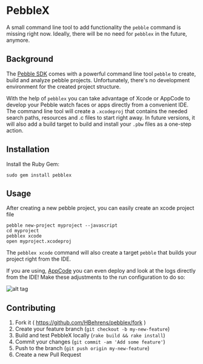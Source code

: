 # PebbleX

A small command line tool to add functionality the `pebble` command is missing right now.
Ideally, there will be no need for `pebblex` in the future, anymore.

## Background

The [Pebble SDK](https://developer.getpebble.com/2/) comes with a powerful command line tool `pebble` to create, build and analyze pebble projects.
Unfortunately, there's no development environment for the created project structure.

With the help of `pebblex` you can take advantage of Xcode or AppCode to develop your Pebble watch faces or apps directly from a convenient IDE.
The command line tool will create a `.xcodeproj` that contains the needed search paths, resources and .c files to start right away.
In future versions, it will also add a build target to build and install your `.pbw` files as a one-step action.

## Installation

Install the Ruby Gem:

    sudo gem install pebblex

## Usage

After creating a new pebble project, you can easily create an xcode project file

    pebble new-project myproject --javascript
    cd myproject
    pebblex xcode
    open myproject.xcodeproj

The `pebblex xcode` command will also create a target `pebble` that builds your project right from the IDE.

If you are using, [AppCode](http://www.jetbrains.com/objc/) you can even deploy and look at the logs directly from the IDE! Make these adjustments to the run configuration to do so:

![alt tag](https://raw.github.com/HBehrens/pebblex/master/images/AppCodeRunConfig.png)

## Contributing

1. Fork it ( https://github.com/HBehrens/pebblex/fork )
2. Create your feature branch (`git checkout -b my-new-feature`)
3. Build and test PebbleX locally (`rake build && rake install`)
3. Commit your changes (`git commit -am 'Add some feature'`)
4. Push to the branch (`git push origin my-new-feature`)
5. Create a new Pull Request

